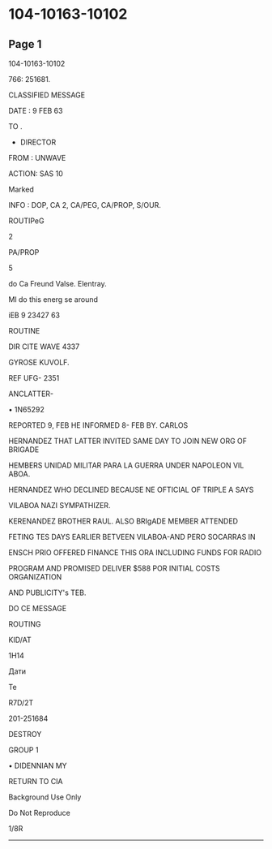 # 104-10163-10102

## Page 1

104-10163-10102

766: 251681.

CLASSIFIED MESSAGE

DATE : 9 FEB 63

TO .

* DIRECTOR

FROM : UNWAVE

ACTION: SAS 10

Marked

INFO : DOP, CA 2, CA/PEG, CA/PROP, S/OUR.

ROUTIPeG

2

PA/PROP

5

do Ca Freund Valse. Elentray.

Ml do this energ se around

iEB 9 23427 63

ROUTINE

DIR CITE WAVE 4337

GYROSE KUVOLF.

REF UFG- 2351

ANCLATTER-

• 1N65292

REPORTED 9, FEB HE INFORMED 8- FEB BY. CARLOS

HERNANDEZ THAT LATTER INVITED SAME DAY TO JOIN NEW ORG OF BRIGADE

HEMBERS UNIDAD MILITAR PARA LA GUERRA UNDER NAPOLEON VIL ABOA.

HERNANDEZ WHO DECLINED BECAUSE NE OFTICIAL OF TRIPLE A SAYS

VILABOA NAZI SYMPATHIZER.

KERENANDEZ BROTHER RAUL. ALSO BRIgADE MEMBER ATTENDED

FETING TES DAYS EARLIER BETVEEN VILABOA-AND PERO SOCARRAS IN

ENSCH PRIO OFFERED FINANCE THIS ORA INCLUDING FUNDS FOR RADIO

PROGRAM AND PROMISED DELIVER $588 POR INITIAL COSTS ORGANIZATION

AND PUBLICITY's TEB.

DO CE MESSAGE

ROUTING

KID/AT

1H14

Дати

Te

R7D/2T

201-251684

DESTROY

GROUP 1

• DIDENNIAN MY

RETURN TO CIA

Background Use Only

Do Not Reproduce

1/8R

---

